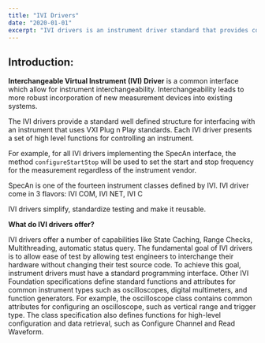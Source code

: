 ```yaml
---
title: "IVI Drivers"
date: "2020-01-01"
excerpt: "IVI drivers is an instrument driver standard that provides common .."
---
```


## Introduction:

**Interchangeable Virtual Instrument (IVI) Driver** is a common interface which allow for instrument interchangeability. Interchangeability leads to more robust incorporation of new measurement devices into existing systems.

The IVI drivers provide a standard well defined structure for interfacing with an instrument that uses VXI Plug n Play standards. Each IVI driver presents a set of high level functions for controlling an instrument.

For example, for all IVI drivers implementing the SpecAn interface, the method
`configureStartStop` will be used to set the start and stop frequency for the measurement regardless of the instrument vendor.

SpecAn is one of the fourteen instrument classes defined by IVI. IVI driver come in 3 flavors: IVI COM, IVI NET, IVI C

IVI drivers simplify, standardize testing and make it reusable.

**What do IVI drivers offer?**

IVI drivers offer a number of capabilities like State Caching, Range Checks, Multithreading, automatic status query. The fundamental goal of IVI drivers is to allow ease of test by allowing test engineers to interchange their hardware without changing their test source code.
To achieve this goal, instrument drivers must have a standard programming interface. Other IVI Foundation specifications define standard functions and attributes for common instrument types such as oscilloscopes, digital
multimeters, and function generators. For example, the oscilloscope class contains common attributes for configuring an oscilloscope, such as vertical range and trigger type. The class specification also defines functions for high-level configuration and data retrieval, such as Configure Channel and Read Waveform.
